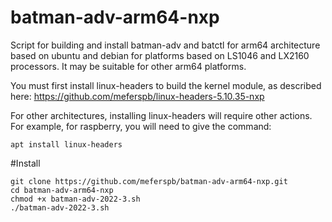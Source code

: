 # batman-adv-arm64-nxp
Script for building and install batman-adv and batctl for arm64 architecture based on ubuntu and debian for platforms based on LS1046 and LX2160 processors. It may be suitable for other arm64 platforms.

You must first install linux-headers to build the kernel module, as described here: https://github.com/meferspb/linux-headers-5.10.35-nxp

For other architectures, installing linux-headers will require other actions.
For example, for raspberry, you will need to give the command:

```
apt install linux-headers
```

#Install
```
git clone https://github.com/meferspb/batman-adv-arm64-nxp.git
cd batman-adv-arm64-nxp
chmod +x batman-adv-2022-3.sh
./batman-adv-2022-3.sh
```
